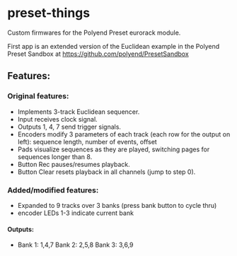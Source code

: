 # preset-things
Custom firmwares for the Polyend Preset eurorack module.

First app is an extended version of the Euclidean example in the Polyend Preset Sandbox at https://github.com/polyend/PresetSandbox

## Features:
### Original features:
* Implements 3-track Euclidean sequencer.
* Input receives clock signal.
* Outputs 1, 4, 7 send trigger signals.
* Encoders modify 3 parameters of each track (each row for the output on left):
   sequence length, number of events, offset
* Pads visualize sequences as they are played, switching pages for sequences longer than 8.
* Button Rec pauses/resumes playback.
* Button Clear resets playback in all channels (jump to step 0).
### Added/modified features:
* Expanded to 9 tracks over 3 banks (press bank button to cycle thru)
* encoder LEDs 1-3 indicate current bank
#### Outputs:
* Bank 1: 1,4,7 Bank 2: 2,5,8 Bank 3: 3,6,9

